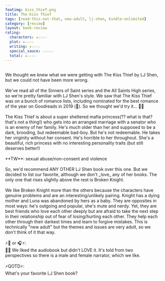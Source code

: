 ```yaml
---
featimg: kiss_thief.png
title: The Kiss Thief
tags: [read-this-not-that, new-adult, lj-shen, kindle-unlimited]
category: [review]
layout: book-review
rating:
  characters: ★☆☆☆☆⁠
  plot: ★☆☆☆☆⁠
  writing: ★☆☆☆☆⁠
  special_sauce: ☆☆☆☆☆⁠
  total: ★☆☆☆☆⁠
---
```

<br>
We thought we knew what we were getting with The Kiss Thief by LJ Shen, but we could not have been more wrong.
<br>
<br>
We've read all of the Sinners of Saint series and the All Saints High series, so we're pretty familiar with LJ Shen's style. We saw that The Kiss Thief was on a bunch of romance lists, including nominated for the best romance of the year on Goodreads in 2019 (🤯). So we thought we'd try it... 🤦‍♀️⁠
<br>
<br>
The Kiss Thief is about a super sheltered mafia princess(?? what is that? that's not a thing!) who gets into an arranged marriage with a senator who is an enemy of her family. He's much older than her and supposed to be a dark, brooding, but redeemable bad-boy. But he's not redeemable. He takes her virginity without her consent. He's horrible to her throughout. She's a beautiful, rich princess with no interesting personality traits (but still deserves better!)⁠
<br>
<br>
**TW**: sexual abuse/non-consent and violence⁠
<br>
<br>
So, we'd recommend ANY OTHER LJ Shen book over this one. But we decided to list our favorite, although we don't _love_ any of her books. The only one that rises slightly above the rest is Broken Knight. ⁠
<br>
<br>
We like Broken Knight more than the others because the characters have genuine problems and are an interesting/unlikely pairing. Knight has a dying mother and Luna was abandoned by hers as a baby. They are opposites in most ways: he's outgoing and popular, she's mute and nerdy. Yet, they are best friends who love each other deeply but are afraid to take the next step in their relationship out of fear of losing/hurting each other. They help each other through their darkest times and learn to forgive mistakes. This is technically "new adult" but the themes and issues are very adult, so we don't think of it that way.
<br>
<br>
⚡📖 or 🎧⚡: ⁠
⁠<br>
🤷‍♀️ We liked the audiobook but didn't LOVE it. It's told from two perspectives so there is a male and female narrator, which we like. ⁠
<br>
<br>
⚡QOTD⚡: ⁠
⁠<br>
What's your favorite LJ Shen book?